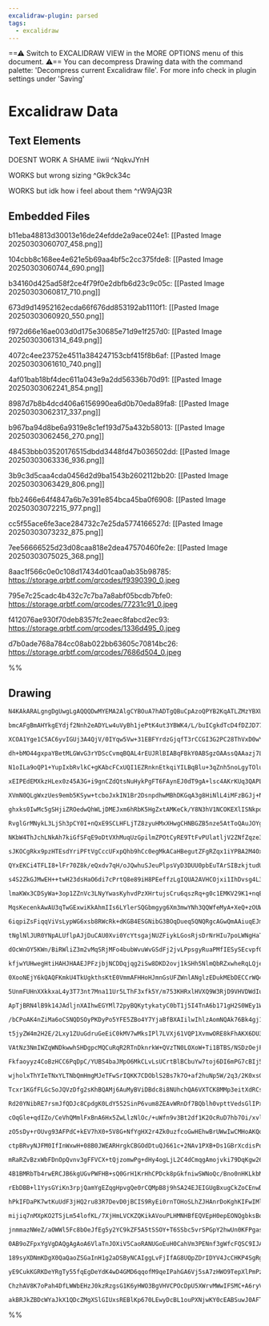 ```yaml
---
excalidraw-plugin: parsed
tags:
  - excalidraw
---
```



==⚠  Switch to EXCALIDRAW VIEW in the MORE OPTIONS menu of this document. ⚠== You can decompress Drawing data with the command palette: 'Decompress current Excalidraw file'. For more info check in plugin settings under 'Saving'


# Excalidraw Data

## Text Elements
DOESNT WORK 
    A SHAME
        iiwii ^NqkvJYnH

WORKS 
    but wrong sizing ^Gk9ck34c

WORKS but idk how i feel about them ^rW9AjQ3R

## Embedded Files
b11eba48813d30013e16de24efdde2a9ace024e1: [[Pasted Image 20250303060707_458.png]]

104cbb8c168ee4e621e5b69aa4bf5c2cc375fde8: [[Pasted Image 20250303060744_690.png]]

b34160d425ad58f2ce4f79f0e2dbfb6d23c9c05c: [[Pasted Image 20250303060817_710.png]]

673d9d14952162ecda66f676dd853192ab1110f1: [[Pasted Image 20250303060920_550.png]]

f972d66e16ae003d0d175e30685e71d9e1f257d0: [[Pasted Image 20250303061314_649.png]]

4072c4ee23752e4511a384247153cbf415f8b6af: [[Pasted Image 20250303061610_740.png]]

4af01bab18bf4dec611a043e9a2dd56336b70d91: [[Pasted Image 20250303062241_854.png]]

8987d7b8b4dcd406a6156990ea6d0b70eda89fa8: [[Pasted Image 20250303062317_337.png]]

b967ba94d8be6a9319e8c1ef193d75a432b58013: [[Pasted Image 20250303062456_270.png]]

48453bbb03520176515dbdd3448fd47b036502dd: [[Pasted Image 20250303063336_936.png]]

3b9c3d5caa4cda0456d2d9ba1543b2602112bb20: [[Pasted Image 20250303063429_806.png]]

fbb2466e64f4847a6b7e391e854bca45ba0f6908: [[Pasted Image 20250303072215_977.png]]

cc5f55ace6fe3ace284732c7e25da5774166527d: [[Pasted Image 20250303073232_875.png]]

7ee56666525d23d08caa818e2dea47570460fe2e: [[Pasted Image 20250303075025_368.png]]

8aac1f566c0e0c108d17434d01caa0ab35b98785: https://storage.qrbtf.com/qrcodes/f9390390_0.jpeg

795e7c25cadc4b432c7c7ba7a8abf05bcdb7bfe0: https://storage.qrbtf.com/qrcodes/77231c91_0.jpeg

f412076ae930f70deb8357fc2eaec8fabcd2ec93: https://storage.qrbtf.com/qrcodes/1336d495_0.jpeg

d7b0ade768a784cc08ab022bb63605c70814bc26: https://storage.qrbtf.com/qrcodes/7686d504_0.jpeg

%%
## Drawing
```compressed-json
N4KAkARALgngDgUwgLgAQQQDwMYEMA2AlgCYBOuA7hADTgQBuCpAzoQPYB2KqATLZMzYBXUtiRoIACyhQ4zZAHoFAc0JRJQgEYA6bGwC2CgF7N6hbEcK4OCtptbErHALRY8RMpWdx8Q1TdIEfARcZgRmBShcZQUebQAObR4aOiCEfQQOKGZuAG1wMFAwYogSbggAJQBxAEkAdWcAGQBrRuIoGoArAAYACXj4gAV8ADEAYSgU4shYRHLCfWikfhLM

bmcAFgBmAHYkgEYdjf2Nnh2eADYLw4uVyBh1jePtK4ut3YBWK4/L/buICgkdTcD4fDZJD77bpbfaHACc3ThGzh/0kCEIymkILBEKhMPhiOR/2symC3G6/2YUFIbGaCDGbHwbFI5Wp1mYcFwgSyUxKmlw2GayhpQg4xAZTJZEjZHA5XMyk3+ADNCPh8ABlWBkiSCDy8gTU2kIOpAyTcPgFA00umamDa9C6sr/EWYjjhHJoP6WiBsTnYNQPT3dCne4

XCOA1Yge1C5AC6yvIGUj3A4QjV/0IYqw5Vw+31EBFYrdzGjqfT3rCCGI3G2PC28ThVxD0wYTFYnHNzZKjBY7A4ADlOGJuBczo3ujsthaW4RmAARNJQKvcJUEML/TTCMUAUWCGSy0bj/yEcGIuCX1c9R0JjcuXxR3qIHGaKbT+H+TMFy7Qq/w64rURQEI0YQIgYqZso+YqsEyYSJosIIPyGwDPsWzEFswaoQg+wXMQCA8BsCBKsQeE8LgcICgg3QE

dh+bMO44gxpaYBetMLGWvG3rYDScCvmqBQAL4rEUJRlBIABqFBkY0ABSgzOAAssQAAazj7L09Dbpo9AMgp+azIxpSLMoyzemsaB1okGzBqCHxInCcJ1pO/yBqgmwfFs2jHFscI7BO3QXN0Hw7Lc3qAu0ZpoF83QHAFwXxD5hwwqi6KYpMUWBbFFzxYlk6sSUJL2l2VpGhKzKsuQsqctyirevygphqK4qMuV0qVXKNVQaqGpaoZjrVpShp0iaEXmo

N1oILa9oQP1+YupIxbRvlkC+gKAbcFCxUQI1EZRnknEtkqiYILBqBlu+3qZnh5noLgyTOluxCLXxF0tpWl6oLCsLbMcyH/D27ZcGgVz/W2faDhww5RRsgXUfETwZvOi7fqgv7/i2m5Nbu6QKoeB0lCeZ4Xht15wqCUL7GcHwfpmL5oOdH5sF+H1owgg3nsB5RgY4HCQcqqonR9EBQhs2CaJo8TYDh8QIAghGjvsCAfJoFwUbgGyaEqHzYDw2DYJ8

xEIPEdEMXkzHLex0z45A3G+i9gnCZdQtsNuHykPgFT6FAynEJ0dT9gA+lsc4AKrKUq3QAPL6fAhkLEs+Y3b5+zaKh8PIlcGyQm8LmPD8qcNlsxzxDs+xfDsIX/OFwJRTiPDdKcqFwiXFxZylGJYrX4L143Pkt233qFYxW1UhNZVSugModQq+b1UKhbNZKFXstVM/82qU19YyToARNI017w41Gpv5SzQ9fgLe6G3/Kt/qwBtwb/DtkZ4wmuBJh9DO

XVmN0QLgWxzUes9emb5KSyw+tcboJxkIN1Br2DsnpdhwMBhDKGqA3g8HiNlL4iMFzBGJj+NcbM6qPWxvubI+1jynnPCjQ41kybUVOIFZaEAnx0zOqAx8TM6QsyIezICIFuYQS6jBIWmgi44W6MQU4HxcDEA+PEJUus5ZKh2HCCO+FiCaxVsQOs2A4TYCCtgE2BBGL5DYhbfYHF/i214iA/ixQhIFBEpAMS6BnAyUkKeZwmgxiRznM4cSsAdgAEdG

ghxks0IwMc5gSHjiZROedwQhWLjDMEJxm6hRbK5HgZxtAMKeCk/Y8N3hV1NCOKEXlISNkpqOD43R4gsLRB3dK6DKlZ32DUy4PB6mNOJLzIqR86Tj2XlVeUPINwCnno9EZbUV7jNqodbqJ8dTbwGrvI0+9IqHw2TaXqp81mAIvsAz6N8/TrSDFtZ+e00BHm9Edd+gsXoZh/jmDYRyixX3sa9Eo70NoIgnI2H4yC+wbR4CwgG4MhyMUOBXJsMIsmiS

RvglGrMNykL3LjSh3pCY0I+nQxE9SCLHFLjTZ8zyuHMxXHwgCHNBGZB5nze5AtToQAuJOYgcJiAZJ+DhHgCBsBniuEqdluFiDxA8p0si8FYTdCVHmSkptbnmzuJbYo1sIC2Pto4x2M4hYfF6EYKW9A2A1DumwHgUB9gAC1SAUAAIJYFwDEuOxlTIthupsLYFxU5k1QnZRyYIHzZP+cFbQuxrhgigTwJEuSymjWBkXbQQUYbWSOHQ+I04SjNLSiOJ

NKbW4ThJchLNkAh7kiGfSFqE9oDtVXhMuqUzGpilmZPOtCyRE9TtFvPUlatljV2ZNfZqze3enmiclht8LmfUfqGEUu1X73OOqdL+M5XkSFwB8D5T0vkcPLG9cBJNVbwxjecEFCDPobB2Oegc0KayZqhOnXByNeF/mIRjDFOMDzYpbLighn1Sb1OhMiYpZL2GrpKJ+Hh1K338M5hIIRvMRFPIkEqXyPBiBXGwhcXAVFoTECkYcD4CAMIXAlQgUunL

sJKOCgRkx9pzHTEsdYriPFtVgCccUFxpQhb9hCc0egMkACaHBegutZFgRZqx1iYPBA2M4OxGmUxhIiXOiDzheQImTdlSJzgDxbNXbZlMEraD8jhZhXwent1zVFRspn2VHAGGCLYdl+mkmHpW1tEAADE259h+b87PJtC8vNT3rVJyA0Eu3TTPoO/tFlK0rIdIc8+rpd2TvOffS5T950vx/SUB5H8KVruujmC426TkQYEIetApw9O1g2DesFW1IWcF

QYxEKCi4TFLI8+lFr70Z8k/eQxdv7qH/oJQwhuSJeuPlpsVyD3DUU0pbEuTArSIBzkjtudU/YAAqqA6iRwqAAaVQAAHQ4Kga7qB7WoHVL0e1CltyXZu291AhBCCAkIHNSge3JPlC2zt/bh3jtndezdu7D2nsvau+967n3vtQU4FAdUhAjAwrsqnesAU3jXD5Y1+5KORjv1VK5am3o1tQHtUQZQQN0DBCVBF1spAoDmAIDTjE9PoB2xsSj3AmYmAr

s4S2ZkGJMwEH++twH23dsHaO6di7cPrtQ8e89iH8PEeffzLgIQUA2AVHCOjxi1IhDvsg4L3oqVO6fQhA7ZxTtyjqmRAgSO2ANjKU0M4ZokgRg1DYHUEOMgQnbnE3Et1iS0DuRTnWTpIUYQ+QnPENTbl/U+qLo01uRGMKNnjQfWySQGzdZLpCWy17vQ5ptwXzBDlik7FL6CcvLZy1oBHkNKtS85ljM6pMhqIXq2jOng2pZG9h3JdHW9dv8WdmT4mk

lmaKWx3CDSyWa+3op1ZZnVc3LNyYwasKyhvdPzXHrtujsCru6qszRq+g0c1EMKV29K1+nqEtg3vazWUE8RGH1L6wgf9aKJCWMmK36tyGqf6tCpMCIBEDmyec25K3yjMVKhCsGtKAiXMDKwi68h+EAaaushE+Enw/KHS+w/8J6V6ZcWwYsSoxwHwSo8QKsuASo9GZiKq5sLGLYWq3y9uXGjuEgdQUAcITMkcMkCqlOsc8wEe/wN05wew3Whw0IFM8

MqsKecenkAwAU3qTwGExwiKkAhmIIs6LYlerSQGbmgyg6Xm3mwYNh3QQWfeMyA+XeQ+zOUW8+kgAoGggQdEU+5SnoiWY+C+E+JQ466WZya0m+m058nyq+iBFYN+yEJwLWYMF6SCT+KRt6kMjE9c8IlwDchOY2RMkB9C9S9YLmkIf+ABK2JQ1yo2Q2wBX6FCYBYGC2kAUGy2qBI+OB8QuAAo+wWsVwhiVEUsDS3KRwRcBG+weAuA3QuA4iyszcimW

6iqpiZsFiqqViVsLypWG6xsb8RWcRk+dKGB4ESGNibG3BOqDueq5QNQRgcAGwQmAAiuqEJmHugPEu6tJp6NoS8JOJmg0nHtZG/t6K5J0o5AkMhBXOCmRrCAonntsmYRXtbqYUYQVAMh5pYU4egNYbYXYb3tMk1KFu2j3syqPt2uUB4dgF4V8SVMNH4acoOvPrFi2KEbEYyaLplmCWiZAAvJViLr8jflOFnHoSzoDIYe/nehZBXJCJmt6lQkUfioB

tNglNlJUR0YNpALUflpAJjDuCAU0Xvi0YcYtsgajNUZFiykLGosRjsDrNrHIu7poLWNgHaTsPyDsLgD0ZrEFJoIKpoO6UqFRCwWsUxhsRwaJKfn/HCFBMup/AKQaMcQhpgWcaxnbJcRxrqqJELOMPoMpLgL0MpGwBQHCHtsdqQCdmhp0NajwLxP8AZJIQnNIdwPXokGopgqrF8KhIiCwq5EXEcEkHCN6ooVAm8MFAidiB8KZumkcPQsiHGsiS0pO

dOcWnOY5KWn/BiRWliZ3m2vMqSRjMFo4bubWvuWvGSdFj2jvLPpsgyRuaPMfIESySEcvpfOyRlhEdydvuGHls0Uuo8sLvupGTsbdPahfuyVfn8p6IFI5MBvDE1p6AlJKVkQ/OmglE+pdMiv/hqebrqcNlin+YUXiiTCUboS5qUvAeBgmawktgNrhTNIBPBugIhkyl0ayhsEwVAvyPBAwTQXhNgPjjMdsAgBRBhvIm8N6gGVIt1iGcqusewVsWmXY

kfjwYUHwegHtiHAHJHAAEJPFzjbjNCDDqjqg2iSw8DKD2ovj1kSHh5NlmQbRZxwheRqLQjepf7zkp5FxXD5KTgVzvBfBggbkGFRQSpeSNhkwETwg2nWZV5hUZyRUkq+RkzmGYk3nDLYmnnd7nmHkOFEmZVhYdrryXkHLBF0nGh3kBEUkjrXkvnHJhHr5ckPzfkni/lGn/kHFH7bHZgbo6XgWljUVQUzqUylyHA4QIWfTJTpHwKZFoKwjZQRXabql

0XooNEjY6kQAQFKmkU4TkUgkthsKtE0VmmAFHHoHJmnGsUFZWnlANglzEDukMEbDECCrWQ4aRqqwIghC4TdBSVVhenqJemyVMTyUWIRk2wXEqVXG8E3ESBbAnb0B1ANK9BPEmj4DEBKjNAUAUAVwcAfCh42WxIfFSEOUWR5KnDIRXo9L15QiOQp5qS7BWSwVDn1z17UQTlRSKZeQNznDZyYIxqxWmFc3WRU182ZrBronubbnpUd6tR7nZXD58hHn

5UnmFUHnXXkkxaL4y3T73nt7Mna11Ur5LThF3xfk5Y/m753KHRxlHVXQ9W3RjD9VHVDWdIubIRTh03TXik/HJEzUf6IUs0hR+RbSzh4LYUrVAH6mNF1GQBbUkWEoThlx1j7UW4IFdWUrQYoGakMVJnMUplXWWmiLlCaCNjunkTPUMEIA4ZDmdJGxSxERu0PWyK1iaAKJQIAIrEMZsFg2KWcGQ3nSqXcZuIQBVDNAGLNBFzGKE2GRU6R4zqTi+pDk

ApTjBRN4lB9k14JAdljnXAIhwEGYMl72pyBQKytykatyC0bT1j5I4TnA6b171gH2S0WEy1WEBb+ZiG5WEktoFUkk5Ua0lU1XrI62VVMlPmG28mvkTqm3TpRFzqW2x0QAH6AXH6lBRm4BzjO0mnVYoxHCP2lwDATVwnIVoISowiThXDP2uJYVVGdH1HR3rWEUEzjbFGEpkUeSp1tHzY4PHVZ3mn0MzAA78Fg7qhK5vaaB66oAUA0i8yoCsCWCpmsl

/bCPoAK4nZiMa6oCSNQDSOyPKDyPo5YFE5ZBo4Y7YjaBfBXAIilwIhlzAomNQAk76Bk4gj1mSac507lCM7M49hs7uCePc7651lcT86C6kCoM3ykDi4cCS6qMQDqOaPK7aNSMyOcAGMKPGPN564G5G7mNoCm70VPgIBW5Lmeh27Q1qWw3oAbAjAnY1DKA6U43vFGT2UermiUxxBDk+SjjgrnANjr33DrCoSL2M27COTeV+Uc2oBInGEomGFbQt6oB

t5jyZW4m2H2E/2Lxy1ZUuGdruGeEiC0kMV7wMksIPl7LVXj61VQP1XvmwORE8kFhAKX6DU37KYVHe2gqegS2QDP4B2fTZSlxTgBTUObWsPbWJ2KZZxEiYXh10M53anMN4VrUEXtUHU8MZ0HW0UwY53QQ4E0GUwTg4YiUYSqJSKIQJTBRKg6whACqKJzGCr8r6Kd0VhKog1hkKXqrdW/y4AE0dWH6QWMX0qXX5hcFQ2ZnXHZnlCkB1Bwj2qdBPFbA

VAtNz3NmIWZqWNDkwwhSHDgpcMQCuRqR2RTnDknrkW+QVzTN0LOXoW+Ti1BTBS/NSDzOejFIvCNJP0xpQhghqmDxbmt6eZrMf2BYEnNrbM1pq0ANF1APXMgO/K+EJoz4Jtz4QNlXPN3Mm2NWfnNUW2tVW376228P228sjDYNYuCm0IoR1LzUTVHCkOMSJEESgvLW4v0V6nEBkJovW0sOKkJ0MKKZFwOTGkVttE4vZ30Vz0iOnZiM6MfbEDNCoCSD

Fkfaoyyz4CoBzHCC6PqDpC/YUBS4baJMpO6MkCLvLsUCrtBlBCbuYw7toj6DI6mPG7cBIj5IkGaGya7AblKjE6k74Dk7uPraBPeNES+NMD+Mc605BO86hNZAC5ugRPxlAUrTRP+BxPS7TsaMnvzvnsruEBrs3tbtSO7uPvEg5OG4KMm6kBm5kolOuu249JD3qW4HKAjARj417aMDNAKTiydAhL6AnZzhKgPAz3eOC7z16txCynkwuYlwOSilGvFI

wjholxThYIeTNxYLTNbQmHmgMJeTFwSrIQKK7CDOblS2Bs7k7O+af2huNp5W/2q3/2K0xsG3psXMVVJt62ptXNBE3MZvG1r6ck5vZYIP5tIMoPIdoMls5hVDlsuIzC2W8CWicaVsfS7BQKwpENfMXq1u5ezWY4Tjeqwg5czi0M4WrWMPdvgEQv9v1JqJx4bmHW8PtGR0thwBsCZiGmMbFC9fFDFQDfMTWxgD9dgCDdgA9wx6ZdnDIjbAnDDeqpjc

Tcxr1KGfFLGcSoJQVzDfg2sKhBQAMj6AuMyBViDBdc8i8NUhchQA6VXTCK8MMp3eitXdRCs72qkA0gUBohyJHUMofdfc/fRfMfVMQAnYKQjD2psdkTqghKRw7DbiSDNDiT6BPFenn5icSDFPz3OCKYx6cPQswndb02lwxSdKYRP3jiXDTM9LQheQnAaEizBQFHZoMeLMBvLNBsnm2cf2bPhvElnmufIPLJpsBeee61VVa3ptslZshdm25vhcLobV

Rd20YNibRE7rsmJfQDJc8CpdgK0LdY552SinP6vum8ZEAvWRnDf7BQblh0vpttVedsGlIPx1XglF2RJGKYjtX5tdO/eidfdeHjMTLeqrjeLeh/MSTelH0/ITf5M/1vR/dC7d92QYHdHcncXjnfdcu1ve3f3dIaPdijPeMp583cA/FlA9/diiV/fchDA+VPD1Cy9DYAnb8r9jMDWoyTdBVD9gVAVCYDxABxPEwBjAxmY8M4SfqtuQlwxTW/NzbCty

cOqGle+qdIZo/CeVhQMmlFxBnA6Hx5ZwLlzNlOc/+uWfn9v3Bt2df1K2OcRuD7hb7Oi/xvlUS/gN+fPm3NBf+HZvy9hcWwSLdFgViLajt0GIFP+DUAS7MQdeRNPXtMDS64MPo9cQKJ7VHBgszetWTAZbylIAYPIPwLBJTFbYTtneXbUAiALjp1cPeidb/O8EvqUUjq/vUgYHwu49co+bEcbuHxT5sQRuY3PfkkEnA803gx/UtEN14F7d8AGfAwFn

zO5sDy+rOUvg93AFPdC+kEV7hX0+5V8G+NfYgHX2r4Zk0uzfcoGwHEhwBrUWwIwCMHoAKQoevQPbHtg2CRxJAkcC4AgBOwtNPi89M4FAnX7ZREQ0BS4OZyU67AU4yIXYMhGyhlx68FOQ+km0hCeQy4xwaiLXlhA+Qr6UUVCKnHSQpD5CTcVKtLRTalQ/6gvZnHPH54lCFarhEXl/0gYnNby3nSXleTf6Bc3ysvEoBvnNqK82qPbSLGAKvyxcN0Mk

ctpBRvyNJFM0IfInWxwH+08B0JWEARHrgkCBGOdDtuQJ661c+2NAv1PXB+Ds1GBrXcdisPorXdzq+dUVtgXYrwwPI4sTQNCD2E3BS8WiEiEXGQjEQr0dw9ytRBIjA1+uzGNPhDXTISsjBLHboHUHVA05sAMAHSkJl6A8BxIHASQHWHwBwAniHwQYJ4JJrtM0AEiZJCpm6xZwjg9remicBODTlLI9rElK5h37xDdgEIWgpQyHLbcMhMzOkT0gZHeo

mRaRZvBzxWbFDnOpQvnv3gFFVCX+tQjzomwPg+dHy4ogLjL2C4dCmqgAmojvki79DqKgw26B4I178kUO1+FGM2wRCORiBBXbgBKgbYtkFCnrM9HC0d4sCP0qLCgb0PBZbCAMJRWpAsLBYtdwBzA44XBhFZl9LhQsLYKXX1jyJpiosM8A3C+C6JOU/IJISGLyLgpKY4seuL8J7pMY9u4rQek3xY57YeAe2QgDsCqAhwOApATQBUE6DiQBMFEOcB8A

4B1BMRbTb4rwERCJB6kgUGvPWFHB+sQ0GrH1KrHhCPDck8pGkfniwSWNoQc/Bno0nHKLkbMMzCcaUWnHx9ohBQqztfxFF7Mw2wonZlGyF5uFX+PhU5o0M/5S85R0DBqnLzgZPNgBzolXsWwwZ6QdRrzPUUNUuAadMkMwn2pNWdb/M8BJwVeqeieYO9+sAfB0dVydGbDiK2w9JAohgS+9qKvo06gmzzqgQC6yGVlEqFTEww3BrcGgvDE9IXAAyJGb

rEbDBB+l1YysGYiKn3rpjQamYgEZqgHpvgQe0rCQMpB8j9hSA24EJEIGUgBxugCkZoCEnwD7AJYpAfYJ0CbEJIZ+6GUzJELlJPBrGvZYZhEISCKEekbtBECz30K79v84aAKjpmDDJjRSenUKjFHeAuZjJ1EfLjyMv58iMqW45/juOPJ7iXO1QzWs0OPENCpRTQ0qheMzYKiVoSorfHmyV7ItkG6ovUZqL/j9gRhbzKtgpyzw4JTRiCWId2FwEoVM

hPkIFDaPK7wtKuUdF3jHQ2ru83R7DevD0jBCIS9RyEi0rnTOHoSLhZJHAnrDoKghKIFwIMlsEoiyZJwusHYPhA+Bng16uhbKGcBaH0RViclTlr3W5ZKV2MII0HvsH0CkAxghAa1K8TMDgihAqiT3DABgCfcZJxzG6HgUHLdJso9YDyLpMNbDNjgcQI4OCi+DdjS4t0kKjMyvQvAJpGcR+g2AymQBzJn0vYN8C0zsoPI/09cVfyKFOT3Jgo1ySrTh

mijiq7nMXpKO2TSjLm54lofKL/7XjHmLVCKZQKikAVouPLHMNHBfEQVEpH0epEONQgbksBqAeCgVwBYLD78rcBGLaLAn2iGGJUphsTPKmTYv8ydT5hi3Tp+8jhKExMk1JYqYTrSssKxqDJGl1gCMksXoo0hlgYYQgV6YKA3EChBl+U9EuaYxIWn90gROYyVjDXYnoBI4cIZQJHBgAKRug1lcQkTVaayTSavAKEHIXqRBp8QE4DckayUypw3anDZe

jnmmazNWeZ/aOWWl5Fc8bOeJfEg5y2YC9kZF5A5tSSOY+T6SSbc5vrSPGpY2hwUn0KFPgaskXm1Mt8TfjIwuZzOTM2bC2H/HZTeAeOYpOCg3JCzAMdkIKJmlFKgSI64ElUYgw2prDXeG1b0ZLJOoNT8WrKB6ncLkQUYyMuAaFnrAaRzFqIPAcWHjiMR+RGkGsHWOVi7qsEGJxQTYmbOAoO0/4GI/YoK0GrCsTigYxaYYPAAHQ/4cAOAJqBoTcARI

0AB9oZFpxYgVgDAQgAgAoA6VlaTnJOXiV5CaoRANUGoEuH0CahVm3PENnf3gWfcFQSC9IJAof7pztxBQLBYguQUjAah2MuBdgAQU4LkFqC3yRjJAXULsFWQXBSgsLmyj42JC2hekAqCXj7mxC5haQvSCRxy5aJbhawrIV/sXGAHNxoIpoWSL0gIwFHGY2yJdgJFHQZBYexA5Y8wOVChRZovSDfz3uWg+vr9xNIaK2F24WvqYoMG3RTF+ilhYYv0B

189syXDNmKDgX0QaQaoZSGaInH1g2aDSByNCAIggLvFjIfAG8UQpZDrIDYV4JcCHKP4SgRgNgAYF/lP4CAZuckOGjt5YJVKli5BXwqagnIPFXC4UCQFUWdgQFFS4gJqAQDKUMp20aJsQAUhsA8I1iuYsEHa5akWlrabjDpUZBCxSAygfkAAAp6w1AVAJMumXJ5lmljAAJT5hDcygNMFyBlajLcAYy6nm3KmU7KYoHwJZQUr0CShBgpiU7hkpbBpB

yE9CukKGRKDeYRgTy55fqEgDeYdK4wD4GMD6qqofM9qeIPahGA6Vj5sA7zHWO9TepXlPmPzHZAGBQr3lwK4OHfweUfA5wWwHSmMHuigrrp+wcfvCrBD2pug24DHqCp2D2o/MIwd5L8u8zf4RgOwNFfCvrxzh4+8KnSoCsuA/LQVTyuxhPy5VBQRglwCAHt2uUKh8FWze5TMA8nwqekPAHSjCHhWqxS4aieFfajnBBQgorKvevUnhXoYNgOlKldis

ChzhAV8K7oPah4DfLWWbEHzJ0kzRzgsG1K6yHWO3BgVHVCPOcDpU5XWrvMWwIFSMC+A6ryVqEEFd6sh46UbI8K7cMCrGDUQhVTEvABwHoChAxV4bCVT5mTmmqOxE4U1YSpjX8tvVZqjZtSu6AjAbCIalsNYXDUYQy2xajCMGBrWgqbCkILFQWuDB+Y9ijamEPalxWmqYQ3WFtRWobje94VpImNVaorVRVtwwYEdQiCnV2EOIxygxbctdxwA2cnAA

akBRJkZBDcWYaJkX1QDcZMgXSlGIUxsREBlKp670LEwyDcBL1ouPXNjwKY0cEABSuwJ0AFTZB1QsTOAG0o6WxNNA3S4eX/GwBs5GAe2NJfgEuUlAGyOoNICBtBQ2JgI+ufQG4qJrTz+G0s/blSHtTwawNEGpaeAE4zC9gg0YYAAJBAACQgAA
```
%%